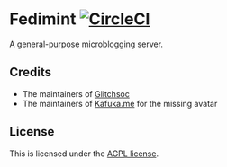 # Fedimint [![CircleCI](https://img.shields.io/circleci/build/gh/mint-lgbt/fedimint)](https://circleci.com/gh/mint-lgbt/fedimint)

A general-purpose microblogging server.

## Credits

- The maintainers of [Glitchsoc](https://github.com/glitch-soc/mastodon)
- The maintainers of [Kafuka.me](https://github.com/kafuka-org/mastodon) for the missing avatar

## License

This is licensed under the [AGPL license](LICENSE).
